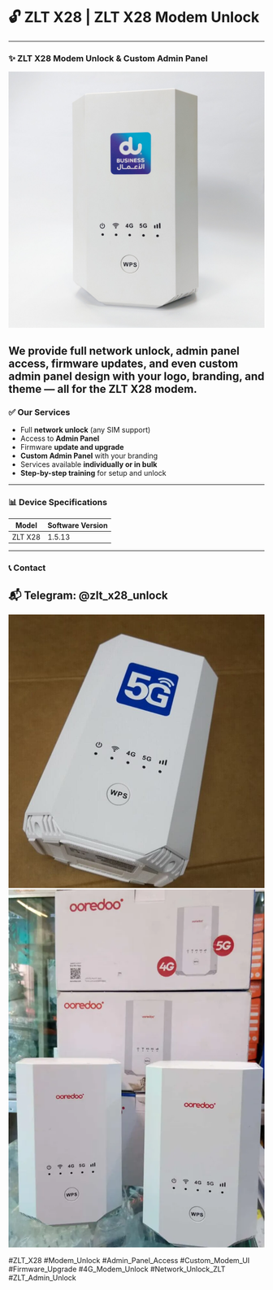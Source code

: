 <!-- README.md -->

# 🔓 ZLT X28 | ZLT X28 Modem Unlock

---

### ✨ ZLT X28 Modem Unlock & Custom Admin Panel
![](zlt.jpg)

We provide full network unlock, admin panel access, firmware updates, and even custom admin panel design with your logo, branding, and theme — all for the **ZLT X28** modem.
---

### ✅ Our Services

- Full **network unlock** (any SIM support)
- Access to **Admin Panel**
- Firmware **update and upgrade**
- **Custom Admin Panel** with your branding
- Services available **individually or in bulk**
- **Step-by-step training** for setup and unlock

---

### 📊 Device Specifications

| Model | Software Version |
|------------|----------------|
| ZLT X28    | 1.5.13         |

---
### 📞 Contact
📬 Telegram: @zlt_x28_unlock
---

![](zlt-x28.jpg)
![](ooredoo.jpg)

#ZLT_X28 #Modem_Unlock #Admin_Panel_Access #Custom_Modem_UI #Firmware_Upgrade #4G_Modem_Unlock #Network_Unlock_ZLT #ZLT_Admin_Unlock

